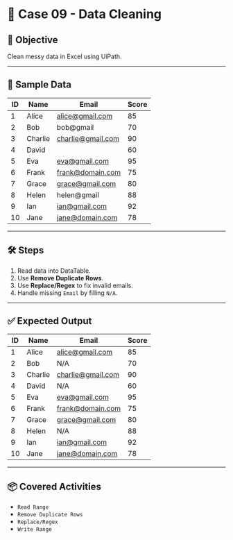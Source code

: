 # 📘 Case 09 - Data Cleaning

## 🎯 Objective
Clean messy data in Excel using UiPath.

---

## 📝 Sample Data
| ID  | Name      | Email               | Score |
|-----|-----------|-------------------|-------|
| 1   | Alice     | alice@gmail.com    | 85    |
| 2   | Bob       | bob@gmail          | 70    |
| 3   | Charlie   | charlie@gmail.com  | 90    |
| 4   | David     |                   | 60    |
| 5   | Eva       | eva@gmail.com      | 95    |
| 6   | Frank     | frank@domain.com   | 75    |
| 7   | Grace     | grace@gmail.com    | 80    |
| 8   | Helen     | helen@gmail        | 88    |
| 9   | Ian       | ian@gmail.com      | 92    |
| 10  | Jane      | jane@domain.com    | 78    |

---

## 🛠️ Steps
1. Read data into DataTable.
2. Use **Remove Duplicate Rows**.
3. Use **Replace/Regex** to fix invalid emails.
4. Handle missing `Email` by filling `N/A`.

---

## ✅ Expected Output
| ID  | Name    | Email              | Score |
|-----|---------|------------------|-------|
| 1   | Alice   | alice@gmail.com   | 85    |
| 2   | Bob     | N/A               | 70    |
| 3   | Charlie | charlie@gmail.com | 90    |
| 4   | David   | N/A               | 60    |
| 5   | Eva     | eva@gmail.com     | 95    |
| 6   | Frank   | frank@domain.com  | 75    |
| 7   | Grace   | grace@gmail.com   | 80    |
| 8   | Helen   | N/A               | 88    |
| 9   | Ian     | ian@gmail.com     | 92    |
| 10  | Jane    | jane@domain.com   | 78    |

---

## 📦 Covered Activities
- `Read Range`  
- `Remove Duplicate Rows`  
- `Replace/Regex`  
- `Write Range`
